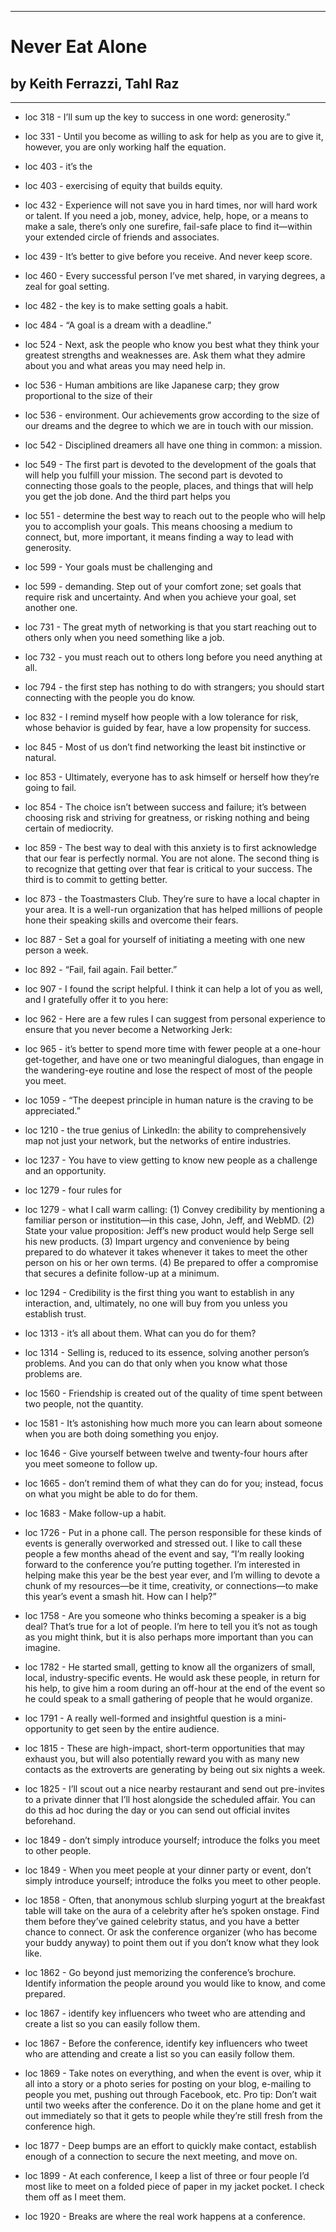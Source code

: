 
---
#  Never Eat Alone
## by Keith Ferrazzi, Tahl Raz
---

 - loc 318 - I’ll sum up the key to success in one word: generosity.”

 - loc 331 - Until you become as willing to ask for help as you are to give it, however, you are only working half the equation.

 - loc 403 - it’s the

 - loc 403 - exercising of equity that builds equity.

 - loc 432 - Experience will not save you in hard times, nor will hard work or talent. If you need a job, money, advice, help, hope, or a means to make a sale, there’s only one surefire, fail-safe place to find it—within your extended circle of friends and associates.

 - loc 439 - It’s better to give before you receive. And never keep score.

 - loc 460 - Every successful person I’ve met shared, in varying degrees, a zeal for goal setting.

 - loc 482 - the key is to make setting goals a habit.

 - loc 484 - “A goal is a dream with a deadline.”

 - loc 524 - Next, ask the people who know you best what they think your greatest strengths and weaknesses are. Ask them what they admire about you and what areas you may need help in.

 - loc 536 - Human ambitions are like Japanese carp; they grow proportional to the size of their

 - loc 536 - environment. Our achievements grow according to the size of our dreams and the degree to which we are in touch with our mission.

 - loc 542 - Disciplined dreamers all have one thing in common: a mission.

 - loc 549 - The first part is devoted to the development of the goals that will help you fulfill your mission. The second part is devoted to connecting those goals to the people, places, and things that will help you get the job done. And the third part helps you

 - loc 551 - determine the best way to reach out to the people who will help you to accomplish your goals. This means choosing a medium to connect, but, more important, it means finding a way to lead with generosity.

 - loc 599 - Your goals must be challenging and

 - loc 599 - demanding. Step out of your comfort zone; set goals that require risk and uncertainty. And when you achieve your goal, set another one.

 - loc 731 - The great myth of networking is that you start reaching out to others only when you need something like a job.

 - loc 732 - you must reach out to others long before you need anything at all.

 - loc 794 - the first step has nothing to do with strangers; you should start connecting with the people you do know.

 - loc 832 - I remind myself how people with a low tolerance for risk, whose behavior is guided by fear, have a low propensity for success.

 - loc 845 - Most of us don’t find networking the least bit instinctive or natural.

 - loc 853 - Ultimately, everyone has to ask himself or herself how they’re going to fail.

 - loc 854 - The choice isn’t between success and failure; it’s between choosing risk and striving for greatness, or risking nothing and being certain of mediocrity.

 - loc 859 - The best way to deal with this anxiety is to first acknowledge that our fear is perfectly normal. You are not alone. The second thing is to recognize that getting over that fear is critical to your success. The third is to commit to getting better.

 - loc 873 - the Toastmasters Club. They’re sure to have a local chapter in your area. It is a well-run organization that has helped millions of people hone their speaking skills and overcome their fears.

 - loc 887 - Set a goal for yourself of initiating a meeting with one new person a week.

 - loc 892 - “Fail, fail again. Fail better.”

 - loc 907 - I found the script helpful. I think it can help a lot of you as well, and I gratefully offer it to you here:

 - loc 962 - Here are a few rules I can suggest from personal experience to ensure that you never become a Networking Jerk:

 - loc 965 - it’s better to spend more time with fewer people at a one-hour get-together, and have one or two meaningful dialogues, than engage in the wandering-eye routine and lose the respect of most of the people you meet.

 - loc 1059 - “The deepest principle in human nature is the craving to be appreciated.”

 - loc 1210 - the true genius of LinkedIn: the ability to comprehensively map not just your network, but the networks of entire industries.

 - loc 1237 - You have to view getting to know new people as a challenge and an opportunity.

 - loc 1279 - four rules for

 - loc 1279 - what I call warm calling: (1) Convey credibility by mentioning a familiar person or institution—in this case, John, Jeff, and WebMD. (2) State your value proposition: Jeff’s new product would help Serge sell his new products. (3) Impart urgency and convenience by being prepared to do whatever it takes whenever it takes to meet the other person on his or her own terms. (4) Be prepared to offer a compromise that secures a definite follow-up at a minimum.

 - loc 1294 - Credibility is the first thing you want to establish in any interaction, and, ultimately, no one will buy from you unless you establish trust.

 - loc 1313 - it’s all about them. What can you do for them?

 - loc 1314 - Selling is, reduced to its essence, solving another person’s problems. And you can do that only when you know what those problems are.

 - loc 1560 - Friendship is created out of the quality of time spent between two people, not the quantity.

 - loc 1581 - It’s astonishing how much more you can learn about someone when you are both doing something you enjoy.

 - loc 1646 - Give yourself between twelve and twenty-four hours after you meet someone to follow up.

 - loc 1665 - don’t remind them of what they can do for you; instead, focus on what you might be able to do for them.

 - loc 1683 - Make follow-up a habit.

 - loc 1726 - Put in a phone call. The person responsible for these kinds of events is generally overworked and stressed out. I like to call these people a few months ahead of the event and say, “I’m really looking forward to the conference you’re putting together. I’m interested in helping make this year be the best year ever, and I’m willing to devote a chunk of my resources—be it time, creativity, or connections—to make this year’s event a smash hit. How can I help?”

 - loc 1758 - Are you someone who thinks becoming a speaker is a big deal? That’s true for a lot of people. I’m here to tell you it’s not as tough as you might think, but it is also perhaps more important than you can imagine.

 - loc 1782 - He started small, getting to know all the organizers of small, local, industry-specific events. He would ask these people, in return for his help, to give him a room during an off-hour at the end of the event so he could speak to a small gathering of people that he would organize.

 - loc 1791 - A really well-formed and insightful question is a mini-opportunity to get seen by the entire audience.

 - loc 1815 - These are high-impact, short-term opportunities that may exhaust you, but will also potentially reward you with as many new contacts as the extroverts are generating by being out six nights a week.

 - loc 1825 - I’ll scout out a nice nearby restaurant and send out pre-invites to a private dinner that I’ll host alongside the scheduled affair. You can do this ad hoc during the day or you can send out official invites beforehand.

 - loc 1849 - don’t simply introduce yourself; introduce the folks you meet to other people.

 - loc 1849 - When you meet people at your dinner party or event, don’t simply introduce yourself; introduce the folks you meet to other people.

 - loc 1858 - Often, that anonymous schlub slurping yogurt at the breakfast table will take on the aura of a celebrity after he’s spoken onstage. Find them before they’ve gained celebrity status, and you have a better chance to connect. Or ask the conference organizer (who has become your buddy anyway) to point them out if you don’t know what they look like.

 - loc 1862 - Go beyond just memorizing the conference’s brochure. Identify information the people around you would like to know, and come prepared.

 - loc 1867 - identify key influencers who tweet who are attending and create a list so you can easily follow them.

 - loc 1867 - Before the conference, identify key influencers who tweet who are attending and create a list so you can easily follow them.

 - loc 1869 - Take notes on everything, and when the event is over, whip it all into a story or a photo series for posting on your blog, e-mailing to people you met, pushing out through Facebook, etc. Pro tip: Don’t wait until two weeks after the conference. Do it on the plane home and get it out immediately so that it gets to people while they’re still fresh from the conference high.

 - loc 1877 - Deep bumps are an effort to quickly make contact, establish enough of a connection to secure the next meeting, and move on.

 - loc 1899 - At each conference, I keep a list of three or four people I’d most like to meet on a folded piece of paper in my jacket pocket. I check them off as I meet them.

 - loc 1920 - Breaks are where the real work happens at a conference.

